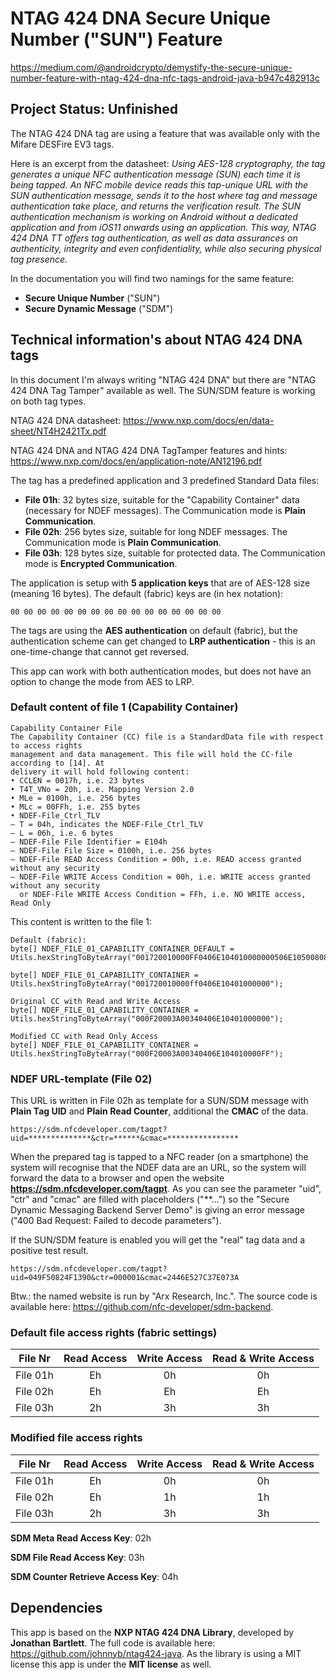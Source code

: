 # NTAG 424 DNA Secure Unique Number ("SUN") Feature

https://medium.com/@androidcrypto/demystify-the-secure-unique-number-feature-with-ntag-424-dna-nfc-tags-android-java-b947c482913c


## Project Status: Unfinished

The NTAG 424 DNA tag are using a feature that was available only with the Mifare DESFire EV3 tags.

Here is an excerpt from the datasheet: 
*Using AES-128 cryptography, the tag generates a unique NFC authentication message 
(SUN) each time it is being tapped. An NFC mobile device reads this tap-unique URL 
with the SUN authentication message, sends it to the host where tag and message 
authentication take place, and returns the verification result. The SUN authentication 
mechanism is working on Android without a dedicated application and from iOS11 
onwards using an application. This way, NTAG 424 DNA TT offers tag authentication, 
as well as data assurances on authenticity, integrity and even confidentiality, while also 
securing physical tag presence.*

In the documentation you will find two namings for the same feature:
- **Secure Unique Number** ("SUN")
- **Secure Dynamic Message** ("SDM")

## Technical information's about NTAG 424 DNA tags

In this document I'm always writing "NTAG 424 DNA" but there are "NTAG 424 DNA Tag Tamper" available as 
well. The SUN/SDM feature is working on both tag types.

NTAG 424 DNA datasheet: https://www.nxp.com/docs/en/data-sheet/NT4H2421Tx.pdf

NTAG 424 DNA and NTAG 424 DNA TagTamper features and hints: https://www.nxp.com/docs/en/application-note/AN12196.pdf

The tag has a predefined application and 3 predefined Standard Data files:
- **File 01h**: 32 bytes size, suitable for the "Capability Container" data (necessary for NDEF messages). The Communication mode is **Plain Communication**.
- **File 02h**: 256 bytes size, suitable for long NDEF messages. The Communication mode is **Plain Communication**.
- **File 03h**: 128 bytes size, suitable for protected data. The Communication mode is **Encrypted Communication**.

The application is setup with **5 application keys** that are of AES-128 size (meaning 16 bytes). The default (fabric) keys are (in hex notation):
```plaintext
00 00 00 00 00 00 00 00 00 00 00 00 00 00 00 00
```

The tags are using the **AES authentication** on default (fabric), but the authentication scheme can get changed to **LRP authentication** - this is an 
one-time-change that cannot get reversed.

This app can work with both authentication modes, but does not have an option to change the mode from AES to LRP.

### Default content of file 1 (Capability Container)

```plaintext
Capability Container File
The Capability Container (CC) file is a StandardData file with respect to access rights
management and data management. This file will hold the CC-file according to [14]. At
delivery it will hold following content:
• CCLEN = 0017h, i.e. 23 bytes
• T4T_VNo = 20h, i.e. Mapping Version 2.0
• MLe = 0100h, i.e. 256 bytes
• MLc = 00FFh, i.e. 255 bytes
• NDEF-File_Ctrl_TLV
– T = 04h, indicates the NDEF-File_Ctrl_TLV
– L = 06h, i.e. 6 bytes
– NDEF-File File Identifier = E104h
– NDEF-File File Size = 0100h, i.e. 256 bytes
– NDEF-File READ Access Condition = 00h, i.e. READ access granted without any security
– NDEF-File WRITE Access Condition = 00h, i.e. WRITE access granted without any security
  or NDEF-File WRITE Access Condition = FFh, i.e. NO WRITE access, Read Only
```

This content is written to the  file 1:

```plaintext
Default (fabric):
byte[] NDEF_FILE_01_CAPABILITY_CONTAINER_DEFAULT = Utils.hexStringToByteArray("001720010000FF0406E104010000000506E10500808283000000000000000000");

byte[] NDEF_FILE_01_CAPABILITY_CONTAINER = Utils.hexStringToByteArray("001720010000ff0406E10401000000");

Original CC with Read and Write Access
byte[] NDEF_FILE_01_CAPABILITY_CONTAINER = Utils.hexStringToByteArray("000F20003A00340406E10401000000");

Modified CC with Read Only Access
byte[] NDEF_FILE_01_CAPABILITY_CONTAINER = Utils.hexStringToByteArray("000F20003A00340406E104010000FF");
```

### NDEF URL-template (File 02)

This URL is written in File 02h as template for a SUN/SDM message with **Plain Tag UID** and **Plain Read Counter**, 
additional the **CMAC** of the data.

```plaintext
https://sdm.nfcdeveloper.com/tagpt?uid=**************&ctr=******&cmac=****************
```

When the prepared tag is tapped to a NFC reader (on a smartphone) the system will recognise that the NDEF data are an URL, 
so the system will forward the data to a browser and open the website **https://sdm.nfcdeveloper.com/tagpt**. As you can see 
the parameter "uid", "ctr" and "cmac" are filled with placeholders ("**...") so the "Secure Dynamic Messaging Backend Server Demo" 
is giving an error message ("400 Bad Request: Failed to decode parameters").

If the SUN/SDM feature is enabled you will get the "real" tag data and a positive test result.

```plaintext
https://sdm.nfcdeveloper.com/tagpt?uid=049F50824F1390&ctr=000001&cmac=2446E527C37E073A
```


Btw.: the named website is run by "Arx Research, Inc.". The source code is available here: https://github.com/nfc-developer/sdm-backend.

### Default file access rights (fabric settings)

| **File Nr** | **Read Access** | **Write Access** | **Read & Write Access** |
|:-----------:|:---------------:|:----------------:|:-----------------------:|
|  File 01h   |       Eh        |        0h        |           0h            |
|  File 02h   |       Eh        |        Eh        |           Eh            |
|  File 03h   |       2h        |        3h        |           3h            |

### Modified file access rights

| **File Nr** | **Read Access** | **Write Access** | **Read & Write Access** |
|:-----------:|:---------------:|:----------------:|:-----------------------:|
|  File 01h   |       Eh        |        0h        |           0h            |
|  File 02h   |       Eh        |        1h        |           1h            |
|  File 03h   |       2h        |        3h        |           3h            |

**SDM Meta Read Access Key**: 02h

**SDM File Read Access Key**: 03h

**SDM Counter Retrieve Access Key**: 04h

## Dependencies

This app is based on the **NXP NTAG 424 DNA Library**, developed by **Jonathan Bartlett**. 
The full code is available here: https://github.com/johnnyb/ntag424-java. As the library is 
using a MIT license this app is under the **MIT license** as well.

